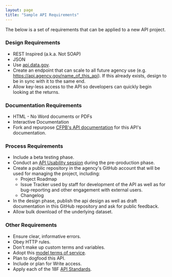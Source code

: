 ```yaml
---
layout: page
title: "Sample API Requirements"
---
```


The below is a set of requirements that can be applied to a new API project.  

### Design Requirements

* REST Inspired (a.k.a. Not SOAP)
* JSON
* Use [api.data.gov](http://api.data.gov/about).  
* Create an endpoint that can scale to all future agency use (e.g. https://api.agency.gov/name_of_this_api).  If this already exists, design to be in sync with it to the same end.   
* Allow key-less access to the API so developers can quickly begin looking at the returns.

### Documentation Requirements
* HTML - No Word documents or PDFs
* Interactive Documentation
* Fork and repurpose [CFPB's API documentation](http://18f.github.io/API-All-the-X/pages/developer_hub_templates) for this API's documentation. 

### Process Requirements
* Include a beta testing phase.
* Conduct an [API Usability session](http://18f.github.io/API-Usability-Testing/) during the pre-production phase.
* Create a public repository in the agency's GitHub account that will be used for managing the project, including:
   * Project Roadmap
   * Issue Tracker used by staff for development of the API as well as for bug-reporting and other engagement with external users.  
   * Changelog
* In the design phase, publish the api design as well as draft documentation in this GitHub repository and ask for public feedback.  
* Allow bulk download of the underlying dataset.


### Other Requirements
* Ensure clear, informative errors. 
* Obey HTTP rules.  
* Don't make up custom terms and variables.  
* Adopt this [model terms of service](https://github.com/GSA/API-Resources/tree/master/developer_tos#readme).  
* Plan to dogfood this API.   
* Include or plan for Write access.  
* Apply each of the 18F [API Standards](https://github.com/18F/api-standards).

